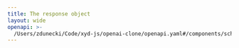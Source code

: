 ```yaml
---
title: The response object
layout: wide
openapi: >-
  /Users/zdunecki/Code/xyd-js/openai-clone/openapi.yaml#/components/schemas/Response
---
```


